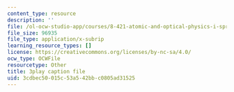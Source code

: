 ```yaml
---
content_type: resource
description: ''
file: /ol-ocw-studio-app/courses/8-421-atomic-and-optical-physics-i-spring-2014/3cdbec50015c53a542bbc0805ad31525_pQ10vZKnttA.srt
file_size: 96935
file_type: application/x-subrip
learning_resource_types: []
license: https://creativecommons.org/licenses/by-nc-sa/4.0/
ocw_type: OCWFile
resourcetype: Other
title: 3play caption file
uid: 3cdbec50-015c-53a5-42bb-c0805ad31525
---
```

